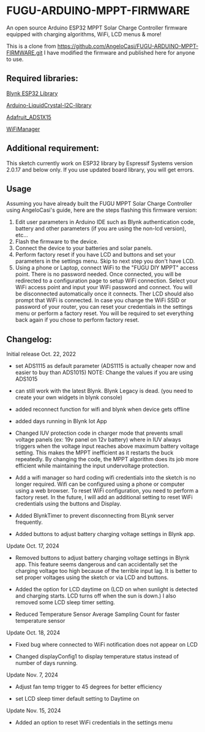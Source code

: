 # FUGU-ARDUINO-MPPT-FIRMWARE
An open source Arduino ESP32 MPPT Solar Charge Controller firmware equipped with charging algorithms, WiFi, LCD menus &amp; more!

This is a clone from https://github.com/AngeloCasi/FUGU-ARDUINO-MPPT-FIRMWARE.git
I have modified the firmware and published here for anyone to use.

## Required libraries:
[Blynk ESP32 Library](https://github.com/blynkkk/blynk-library)

[Arduino-LiquidCrystal-I2C-library](https://github.com/fdebrabander/Arduino-LiquidCrystal-I2C-library)

[Adafruit_ADS1X15](https://github.com/adafruit/Adafruit_ADS1X15)

[WiFiManager](https://github.com/tzapu/WiFiManager)

## Additional requirement:
This sketch currently work on ESP32 library by Espressif Systems version 2.0.17 and below only. If you use updated board library, you will get errors.

## Usage
Assuming you have already built the FUGU MPPT Solar Charge Controller using AngeloCasi's guide, here are the steps flashing this firmware version:
1. Edit user parameters in Arduino IDE such as Blynk authentication code, battery and other parameters (if you are using the non-lcd version), etc...
2. Flash the firmware to the device.
3. Connect the device to your batteries and solar panels.
4. Perform factory reset if you have LCD and buttons and set your parameters in the settings menu. Skip to next step you don't have LCD.
5. Using a phone or Laptop, connect WiFi to the "FUGU DIY MPPT" access point. There is no password needed. Once connected, you will be redirected to a configuration page to setup WiFi connection. Select your WiFi access point and input your WiFi password and connect. You will be disconnected automatically once it connects. Ther LCD should also prompt that WiFi is connected. In case you change the WiFi SSID or password of your router, you can reset your credentials in the settings menu or perform a factory reset. You will be required to set everything back again if you chose to perform factory reset. 
## Changelog:

Initial release Oct. 22, 2022

* set ADS1115 as default parameter (ADS1115 is actually cheaper now and easier to buy than ADS1015) NOTE: Change the values if you are using ADS1015

* can still work with the latest Blynk. Blynk Legacy is dead. (you need to create your own widgets in blynk console)

* added reconnect function for wifi and blynk when device gets offline

* added days running in Blynk Iot App

* Changed IUV protection code in charger mode that prevents small voltage panels (ex: 19v panel on 12v battery) where in IUV always triggers when the voltage input reaches above maximum battery voltage setting. This makes the MPPT inefficient as it restarts the buck repeatedly. By changing the code, the MPPT algorithm does its job more efficient while maintaining the input undervoltage protection.

* Add a wifi manager so hard coding wifi credentials into the sketch is no longer required. Wifi can be configured using a phone or computer using a web browser. To reset WiFi configuration, you need to perform a factory reset. In the future, I will add an additional setting to reset WiFi credentials using the buttons and Display.

* Added BlynkTimer to prevent disconnecting from BLynk server frequently.

* Added buttons to adjust battery charging voltage settings in Blynk app.

Update Oct. 17, 2024

* Removed buttons to adjust battery charging voltage settings in Blynk app. This feature seems dangerous and can accidentally set the charging voltage too high because of the terrible input lag. It is better to set proper voltages using the sketch or via LCD and buttons.

* Added the option for LCD daytime on (LCD on when sunlight is detected and charging starts. LCD turns off when the sun is down.) I also removed some LCD sleep timer setting.

* Reduced Temperature Sensor Average Sampling Count for faster temperature sensor

Update Oct. 18, 2024

* Fixed bug where connected to WiFi notification does not appear on LCD

* Changed displayConfig1 to display temperature status instead of number of days running.

Update Nov. 7, 2024

* Adjust fan temp trigger to 45 degrees for better efficiency

* set LCD sleep timer default setting to Daytime on

Update Nov. 15, 2024

* Added an option to reset WiFi credentials in the settings menu
